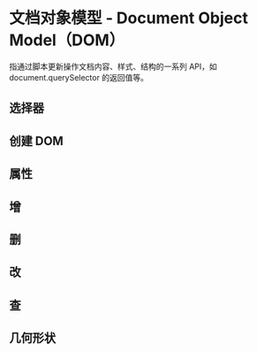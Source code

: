 # 文档对象模型 - Document Object Model（DOM）

指通过脚本更新操作文档内容、样式、结构的一系列 API，如 document.querySelector 的返回值等。

## 选择器

## 创建 DOM

## 属性

## 增

## 删

## 改

## 查

## 几何形状
